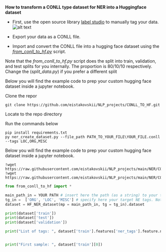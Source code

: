 **How to transform a CONLL type dataset for NER into a Huggingface dataset**

* First, use the open source library [label studio](https://labelstud.io/) to manually tag your data.
![alt text](https://github.com/eistakovskii/NLP_projects/blob/main/NER/CONLL_TO_HF/label_studio_ex.png)

* Export your data as a CONLL file.

* Import and convert the CONLL file into a hugging face dataset using the [*from_conll_to_hf.py*](https://github.com/eistakovskii/NLP_projects/blob/main/NER/CONLL_TO_HF/from_conll_to_hf.py) script.

Note that the *from_conll_to_hf.py* script does the split into train, validation, and test splits for you internally. The proportion is 80/10/10 respectively.
Change the (*split_data.py*) if you prefer a different split

Below you will find the example code to prep your custom hugging face dataset inside a jupyter notebook.

  Clone the repor
  ``` shell
  git clone https://github.com/eistakovskii/NLP_projects/CONLL_TO_HF.git
  ```
  Locate to the repo directory
  
  Run the commands below
  ``` shell
  pip install requirements.txt
  py ner_create_dataset.py --file_path PATH_TO_YOUR_FILE\YOUR_FILE.conll --tags LOC,ORG,MISC

  ```
Below you will find the example code to prep your custom hugging face dataset inside a jupyter notebook.

  ```
  !wget https://raw.githubusercontent.com/eistakovskii/NLP_projects/main/NER/CONLL_TO_HF/from_conll_to_hf.py
  !wget https://raw.githubusercontent.com/eistakovskii/NLP_projects/main/NER/CONLL_TO_HF/from_conll_to_hf.py
  ```

  ```python
  from from_conll_to_hf import *

  main_path_in = YOUR PATH # insert here the path (as a string) to your txt file
  tg_in =  ['ORG', 'LOC', 'MISC'] # specify here your target NE tags. Note that they will be converted into the BIO format and the tag 'O' will be added by default
  dataset = HF_NER_dataset(mp = main_path_in, tg = tg_in).dataset

  print(dataset['train'])
  print(dataset['test'])
  print(dataset['validation'])

  print("List of tags: ", dataset['train'].features['ner_tags'].feature.names)


  print("First sample: ", dataset['train'][0])

  ```


